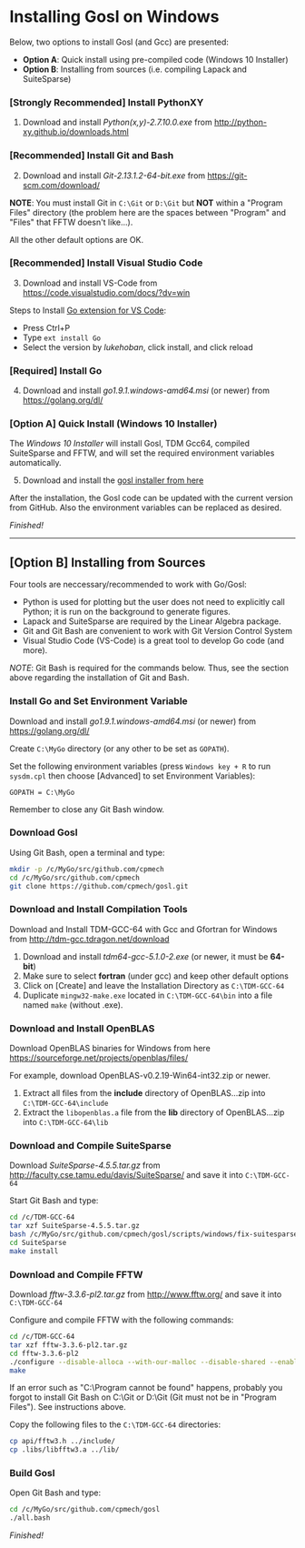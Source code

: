 # Installing Gosl on Windows

Below, two options to install Gosl (and Gcc) are presented:
* __Option A__: Quick install using pre-compiled code (Windows 10 Installer)
* __Option B__: Installing from sources (i.e. compiling Lapack and SuiteSparse)

### [Strongly Recommended] Install PythonXY

1. Download and install *Python(x,y)-2.7.10.0.exe* from http://python-xy.github.io/downloads.html

### [Recommended] Install Git and Bash

2. Download and install *Git-2.13.1.2-64-bit.exe* from https://git-scm.com/download/

**NOTE**: You must install Git in `C:\Git` or `D:\Git` but **NOT** within a "Program Files" directory (the problem here are the spaces between "Program" and "Files" that FFTW doesn't like...).

All the other default options are OK.

### [Recommended] Install Visual Studio Code

3. Download and install VS-Code from https://code.visualstudio.com/docs/?dv=win

Steps to Install [Go extension for VS Code](https://marketplace.visualstudio.com/items?itemName=lukehoban.Go):
* Press Ctrl+P
* Type `ext install Go`
* Select the version by *lukehoban*, click install, and click reload

### [Required] Install Go

4. Download and install *go1.9.1.windows-amd64.msi* (or newer) from https://golang.org/dl/

### [Option A] Quick Install (Windows 10 Installer)

The _Windows 10 Installer_ will install Gosl, TDM Gcc64, compiled SuiteSparse and FFTW,
and will set the required environment variables automatically.

5. Download and install the [gosl installer from here](https://sourceforge.net/projects/gosl-installer/files/)

After the installation, the Gosl code can be updated with the current version from GitHub.
Also the environment variables can be replaced as desired.

*Finished!*



------------------------------------------------------------------------------------------------------------------------------------

## [Option B] Installing from Sources

Four tools are neccessary/recommended to work with Go/Gosl:
* Python is used for plotting but the user does not need to explicitly call Python; it
  is run on the background to generate figures.
* Lapack and SuiteSparse are required by the Linear Algebra package.
* Git and Git Bash are convenient to work with Git Version Control System
* Visual Studio Code (VS-Code) is a great tool to develop Go code (and more).

*NOTE*: Git Bash is required for the commands below. Thus, see the section above regarding the installation of Git and Bash.

### Install Go and Set Environment Variable

Download and install *go1.9.1.windows-amd64.msi* (or newer) from https://golang.org/dl/

Create `C:\MyGo` directory (or any other to be set as `GOPATH`).

Set the following environment variables (press `Windows key + R` to run `sysdm.cpl` then choose
[Advanced] to set Environment Variables):
```
GOPATH = C:\MyGo
```

Remember to close any Git Bash window.

### Download Gosl

Using Git Bash, open a terminal and type:
```bash
mkdir -p /c/MyGo/src/github.com/cpmech
cd /c/MyGo/src/github.com/cpmech
git clone https://github.com/cpmech/gosl.git
```

### Download and Install Compilation Tools

Download and Install TDM-GCC-64 with Gcc and Gfortran for Windows from http://tdm-gcc.tdragon.net/download

1. Download and install *tdm64-gcc-5.1.0-2.exe* (or newer, it must be **64-bit**)
2. Make sure to select **fortran** (under gcc) and keep other default options
3. Click on [Create] and leave the Installation Directory as `C:\TDM-GCC-64`
4. Duplicate `mingw32-make.exe` located in `C:\TDM-GCC-64\bin` into a file named `make` (without .exe).

### Download and Install OpenBLAS

Download OpenBLAS binaries for Windows from here https://sourceforge.net/projects/openblas/files/

For example, download OpenBLAS-v0.2.19-Win64-int32.zip or newer.

1. Extract all files from the **include** directory of OpenBLAS...zip into `C:\TDM-GCC-64\include`
2. Extract the `libopenblas.a` file from the **lib** directory of OpenBLAS...zip into `C:\TDM-GCC-64\lib`

### Download and Compile SuiteSparse

Download *SuiteSparse-4.5.5.tar.gz* from http://faculty.cse.tamu.edu/davis/SuiteSparse/ and save it into `C:\TDM-GCC-64`

Start Git Bash and type:
```bash
cd /c/TDM-GCC-64
tar xzf SuiteSparse-4.5.5.tar.gz
bash /c/MyGo/src/github.com/cpmech/gosl/scripts/windows/fix-suitesparse/replace-files.bash
cd SuiteSparse
make install
```

### Download and Compile FFTW

Download *fftw-3.3.6-pl2.tar.gz* from http://www.fftw.org/ and save it into `C:\TDM-GCC-64`

Configure and compile FFTW with the following commands:
```bash
cd /c/TDM-GCC-64
tar xzf fftw-3.3.6-pl2.tar.gz
cd fftw-3.3.6-pl2
./configure --disable-alloca --with-our-malloc --disable-shared --enable-static --enable-sse2 --with-incoming-stack-boundary=2
make
```

If an error such as "C:\Program cannot be found" happens, probably you forgot to install Git Bash on C:\Git or D:\Git (Git must not be in "Program Files"). See instructions above.

Copy the following files to the `C:\TDM-GCC-64` directories:
```bash
cp api/fftw3.h ../include/
cp .libs/libfftw3.a ../lib/
```

### Build Gosl

Open Git Bash and type:
```bash
cd /c/MyGo/src/github.com/cpmech/gosl
./all.bash
```

*Finished!*
